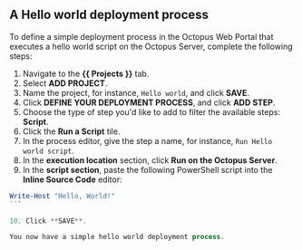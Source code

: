 ## A Hello world deployment process

To define a simple deployment process in the Octopus Web Portal that executes a hello world script on the Octopus Server, complete the following steps:

1. Navigate to the **{{ Projects }}** tab.
2. Select **ADD PROJECT**.
3. Name the project, for instance, `Hello world`, and click **SAVE**.
4. Click **DEFINE YOUR DEPLOYMENT PROCESS**, and click **ADD STEP**.
5. Choose the type of step you'd like to add to filter the available steps: **Script**.
6. Click the **Run a Script** tile.
7. In the process editor, give the step a name, for instance, `Run Hello world script`.
8. In the **execution location** section, click **Run on the Octopus Server**.
9. In the **script section**, paste the following PowerShell script into the **Inline Source Code** editor:

```PowerShell
Write-Host "Hello, World!"
​```

10. Click **SAVE**.

You now have a simple hello world deployment process. 
